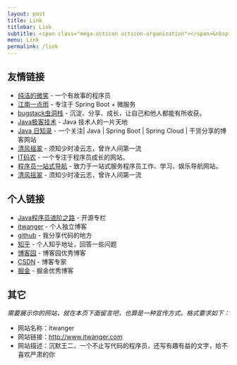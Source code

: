 ```yaml
---
layout: post
title: Link
titlebar: Link
subtitle: <span class="mega-octicon octicon-organization"></span>&nbsp;&nbsp; Resource link
menu: Link
permalink: /link
---
```


## 友情链接

- [纯洁的微笑](http://www.ityouknow.com/) - 一个有故事的程序员
- [江南一点雨](https://www.javaboy.org/) - 专注于 Spring Boot + 微服务
- [bugstack虫洞栈](https://bugstack.cn/) - 沉淀、分享、成长，让自己和他人都能有所收获。
- [Java极客技术](http://www.justdojava.com) - Java 技术人的一片天地
- [Java 日知录](https://javadaily.cn) - 一个关注| Java | Spring Boot | Spring Cloud | 干货分享的博客网站
- [清风摇翠](http://alexjoker.top/) - 须知少时凌云志，曾许人间第一流
- [IT码农](https://tanqingbo.cn) - 一个专注于程序员成长的网站。
- [程序员一站式导航](http://cxy521.com/) - 致力于一站式服务程序员工作、学习、娱乐导航网站。
- [清风摇翠](http://alexjoker.top/) - 须知少时凌云志，曾许人间第一流


## 个人链接

- [Java程序员进阶之路](https://tobebetterjavaer.com/) -  开源专栏
- [itwanger](http://www.itwanger.com/) - 个人独立博客
- [github](https://github.com/itwanger) -  我分享代码的地方
- [知乎](https://www.zhihu.com/people/cmower) - 个人知乎地址，回答一些问题
- [博客园](https://www.cnblogs.com/qing-gee/) - 博客园优秀博客
- [CSDN](http://blog.csdn.net/qing_gee)  - 博客专家
- [掘金](https://juejin.im/user/5bd7fb9ce51d45219836421e) - 掘金优秀博客

## 其它  

*需要展示你的网站，就在本页下面留言吧，也算是一种宣传方式。格式要求如下：*

- 网站名称：itwanger
- 网站链接：http://www.itwanger.com  
- 网站描述：沉默王二，一个不止写代码的程序员，还写有趣有益的文字，给不喜欢严肃的你

